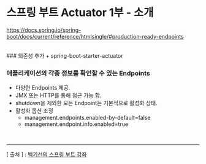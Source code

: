 스프링 부트 Actuator 1부 - 소개
===

https://docs.spring.io/spring-boot/docs/current/reference/htmlsingle/#production-ready-endpoints

<br/>
### 의존성 추가
  + spring-boot-starter-actuator
  
<br/>  
  
### 애플리케이션의 각종 정보를 확인할 수 있는 Endpoints
  + 다양한 Endpoints 제공.
  + JMX 또는 HTTP를 통해 접근 가능 함.
  + shutdown을 제외한 모든 Endpoint는 기본적으로 활성화 상태.
  + 활성화 옵션 조정
    - management.endpoints.enabled-by-default=false
    - management.endpoint.info.enabled=true
     
<br/>

---
[ 출처 ] : [백기선의 스프링 부트 강좌](https://www.inflearn.com/course/%EC%8A%A4%ED%94%84%EB%A7%81%EB%B6%80%ED%8A%B8/)

